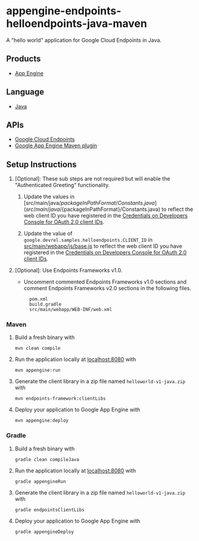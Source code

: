 appengine-endpoints-helloendpoints-java-maven
=============================================

A "hello world" application for Google Cloud Endpoints in Java.

## Products
- [App Engine][1]

## Language
- [Java][2]

## APIs
- [Google Cloud Endpoints][3]
- [Google App Engine Maven plugin][4]

## Setup Instructions
1. [Optional]: These sub steps are not required but will enable the "Authenticated
Greeting" functionality.

   1. Update the values in [src/main/java/${packageInPathFormat}/Constants.java](src/main/java/${packageInPathFormat}/Constants.java) to reflect the web client ID you have registered in the
[Credentials on Developers Console for OAuth 2.0 client IDs][6].

    1. Update the value of `google.devrel.samples.helloendpoints.CLIENT_ID` in
[src/main/webapp/js/base.js](src/main/webapp/js/base.js) to reflect the web client ID you have registered in the
[Credentials on Developers Console for OAuth 2.0 client IDs][6].

1. [Optional]: Use Endpoints Frameworks v1.0.

    * Uncomment commented Endpoints Frameworks v1.0 sections and comment
      Endpoints Frameworks v2.0 sections in the following files.

      ```
        pom.xml
        build.gradle
        src/main/webapp/WEB-INF/web.xml
      ```

###  Maven

1. Build a fresh binary with

    `mvn clean compile`

1. Run the application locally at [localhost:8080][5] with

    `mvn appengine:run`

1. Generate the client library in a zip file named `helloworld-v1-java.zip` with

    `mvn endpoints-framework:clientLibs`

1. Deploy your application to Google App Engine with

    `mvn appengine:deploy`

### Gradle

1. Build a fresh binary with

    `gradle clean compileJava`

1. Run the application locally at [localhost:8080][5] with

    `gradle appengineRun`

1. Generate the client library in a zip file named `helloworld-v1-java.zip` with

    `gradle endpointsClientLibs`

1. Deploy your application to Google App Engine with

    `gradle appengineDeploy`

[1]: https://developers.google.com/appengine
[2]: http://java.com/en/
[3]: https://developers.google.com/appengine/docs/java/endpoints/
[4]: https://developers.google.com/appengine/docs/java/tools/maven
[5]: https://localhost:8080/
[6]: https://console.developers.google.com/project/_/apiui/credential
